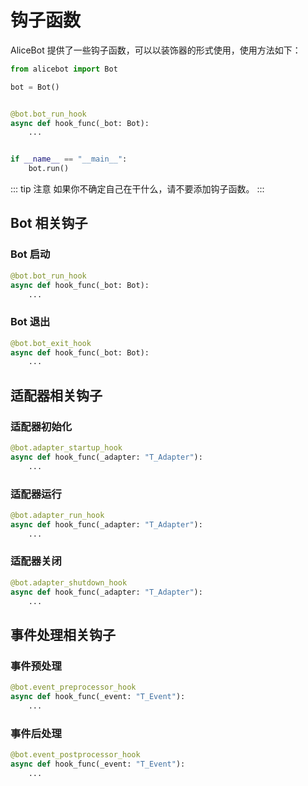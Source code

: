 # 钩子函数

AliceBot 提供了一些钩子函数，可以以装饰器的形式使用，使用方法如下：

```python
from alicebot import Bot

bot = Bot()


@bot.bot_run_hook
async def hook_func(_bot: Bot):
    ...


if __name__ == "__main__":
    bot.run()

```

::: tip 注意
如果你不确定自己在干什么，请不要添加钩子函数。
:::

## Bot 相关钩子

### Bot 启动

```python
@bot.bot_run_hook
async def hook_func(_bot: Bot):
    ...
```

### Bot 退出

```python
@bot.bot_exit_hook
async def hook_func(_bot: Bot):
    ...
```

## 适配器相关钩子

### 适配器初始化

```python
@bot.adapter_startup_hook
async def hook_func(_adapter: "T_Adapter"):
    ...
```

### 适配器运行

```python
@bot.adapter_run_hook
async def hook_func(_adapter: "T_Adapter"):
    ...
```

### 适配器关闭

```python
@bot.adapter_shutdown_hook
async def hook_func(_adapter: "T_Adapter"):
    ...
```

## 事件处理相关钩子

### 事件预处理

```python
@bot.event_preprocessor_hook
async def hook_func(_event: "T_Event"):
    ...
```

### 事件后处理

```python
@bot.event_postprocessor_hook
async def hook_func(_event: "T_Event"):
    ...
```
